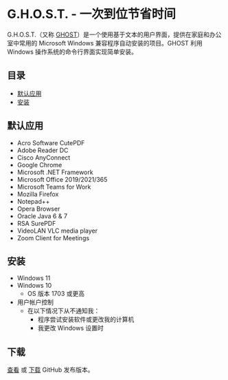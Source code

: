 # G.H.O.S.T. - 一次到位节省时间
G.H.O.S.T.（又称 [GHOST](https://github.com/nyhtml/GHOST)）是一个使用基于文本的用户界面，提供在家庭和办公室中常用的 Microsoft Windows 兼容程序自动安装的项目。GHOST 利用 Windows 操作系统的命令行界面实现简单安装。

## 目录
* [默认应用](#default-apps)
* [安装](#installation)

## 默认应用
* Acro Software CutePDF
* Adobe Reader DC
* Cisco AnyConnect
* Google Chrome
* Microsoft .NET Framework
* Microsoft Office 2019/2021/365
* Microsoft Teams for Work
* Mozilla Firefox
* Notepad++
* Opera Browser
* Oracle Java 6 & 7
* RSA SurePDF
* VideoLAN VLC media player
* Zoom Client for Meetings

## 安装
* Windows 11
* Windows 10
  * OS 版本 1703 或更高
* 用户帐户控制
  * 在以下情况下从不通知我：
    * 程序尝试安装软件或更改我的计算机
    * 我更改 Windows 设置时

## 下载
[查看](https://github.com/nyhtml/GHOST/releases/) 或 [下载](https://github.com/nyhtml/GHOST/releases/latest/download/GHOST.zip) GitHub 发布版本。